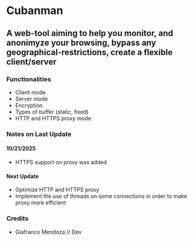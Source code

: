<h1>Cubanman</h1>

<h2>A web-tool aiming to help you monitor, and anonimyze your browsing, bypass any geographical-restrictions, create a flexible client/server</h2>

<h3>Functionalities</h3>

- Client mode
- Server mode
- Encryption
- Types of buffer (static, fixed)
- HTTP and HTTPS proxy mode

<h3>Notes on Last Update</h3>

<h4>10/21/2025</h4>

- HTTPS support on proxy was added

<h4>Next Update</h4>

- Optimize HTTP and HTTPS proxy
- Implement the use of threads on some connections in order to make proxy more efficient

<h3>Credits</h3>

- Giafranco Mendoza // Dev
